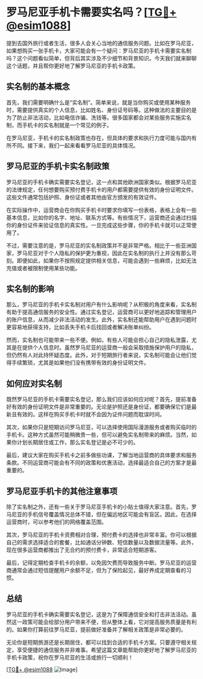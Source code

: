 # 罗马尼亚手机卡需要实名吗？[[TG💪+ @esim1088](https://t.me/s/esim1088)]

提到去国外旅行或者生活，很多人会关心当地的通信服务问题。比如在罗马尼亚，如果想购买一张手机卡，大家可能会有一个疑问：罗马尼亚的手机卡需要实名制吗？这个问题看似简单，但背后其实涉及不少细节和背景知识。今天我们就来聊聊这个话题，并且帮你更好地了解罗马尼亚的手机卡政策。

## 实名制的基本概念

首先，我们需要明确什么是“实名制”。简单来说，就是当你购买或使用某种服务时，需要提供真实的个人信息，比如姓名、身份证号码等。这种做法的主要目的是为了防止非法活动，比如电信诈骗、洗钱等。很多国家都会对某些服务实施实名制，而手机卡的实名制就是一个常见的例子。

在罗马尼亚，手机卡的实名制政策也存在，但具体的要求和执行力度可能与国内有所不同。接下来，我们一起来看看罗马尼亚的具体情况。

## 罗马尼亚的手机卡实名制政策

罗马尼亚的手机卡确实需要实名登记，这一点和其他欧洲国家类似。根据罗马尼亚的法律规定，任何想要购买预付费手机卡的用户都需要提供有效的身份证明文件。这些文件通常包括护照、身份证或者其他由官方颁发的有效证件。

在实际操作中，运营商会在你购买手机卡时要求你填写一份表格，表格上会有一些基本信息，比如你的名字、地址、联系方式等。有些情况下，运营商还会通过扫描你的身份证件来验证信息的真实性。一旦完成这些步骤，你的手机卡就可以正常使用了。

不过，需要注意的是，罗马尼亚的实名制政策并不是非常严格。相比于一些亚洲国家，罗马尼亚对于个人隐私的保护更为重视，因此在实名制的执行上并没有那么苛刻。即便如此，如果你不按照规定提供相关信息，可能会遇到一些麻烦，比如无法充值或者被限制使用某些功能。

## 实名制的影响

那么，罗马尼亚的手机卡实名制对用户有什么影响呢？从积极的角度来看，实名制有助于提高通信服务的安全性。通过实名登记，运营商可以更好地追踪和管理用户的账户信息，从而减少非法活动的发生。此外，实名制还能帮助用户在遇到问题时更容易地获得支持，比如丢失手机卡后找回或者解决账单纠纷。

然而，实名制也可能带来一些不便。例如，有些人可能会担心自己的隐私泄露，尤其是在提供个人信息时。虽然罗马尼亚的运营商一般会采取措施保护用户的隐私，但仍然有人对此持怀疑态度。此外，对于短期旅行者来说，实名制可能会让他们觉得手续繁琐，尤其是如果他们没有携带有效的身份证明文件。

## 如何应对实名制

既然罗马尼亚的手机卡需要实名登记，那么我们应该如何应对呢？首先，提前准备好有效的身份证明文件是非常重要的。无论是护照还是身份证，都要确保它们是最新且有效的。这样在购买手机卡时就不会因为证件问题而耽误时间。

其次，如果你只是短期访问罗马尼亚，可以选择使用国际漫游服务或者购买临时的手机卡。这种方式虽然可能稍微贵一些，但可以避免实名制带来的麻烦。当然，如果你计划长期居住或工作，那么实名登记是必不可少的。

最后，建议大家在购买手机卡之前多做些功课，了解当地运营商的具体要求和服务条款。不同运营商可能会有不同的政策和优惠活动，选择最适合自己的方案才是最重要的。

## 罗马尼亚手机卡的其他注意事项

除了实名制之外，还有一些关于罗马尼亚手机卡的小贴士值得大家注意。首先，罗马尼亚的手机信号覆盖情况总体不错，但在偏远地区可能会有盲区。因此，在选择运营商时，可以参考他们的网络覆盖范围。

其次，罗马尼亚的手机卡资费相对合理，预付费卡的选择也非常丰富。你可以根据自己的需求选择适合的套餐，比如通话分钟数、短信数量以及数据流量等。此外，现在很多运营商都推出了无合约的预付费卡，非常适合短期游客。

最后，记得定期检查手机卡的余额，以免因欠费而导致服务中断。罗马尼亚的运营商通常会通过短信提醒用户余额不足，但为了保险起见，最好养成定期查看的习惯。

## 总结

罗马尼亚的手机卡确实需要实名登记，这是为了保障通信安全和打击非法活动。虽然这一政策可能会给部分用户带来不便，但从整体上看，它对提高服务质量是有利的。如果你打算前往罗马尼亚，提前做好准备并了解相关政策是非常必要的。

无论你是短期旅游还是长期居住，都可以找到合适的手机卡方案。只要遵守相关规定，享受便捷的通信服务并非难事。希望这篇文章能帮助你更好地了解罗马尼亚的手机卡政策，祝你在罗马尼亚的生活或旅行一切顺利！

[[TG💪+ @esim1088](https://t.me/s/esim1088) ![Image](https://i.postimg.cc/4NQfJmqS/Snipaste-2025-05-13-00-14-12.png)]